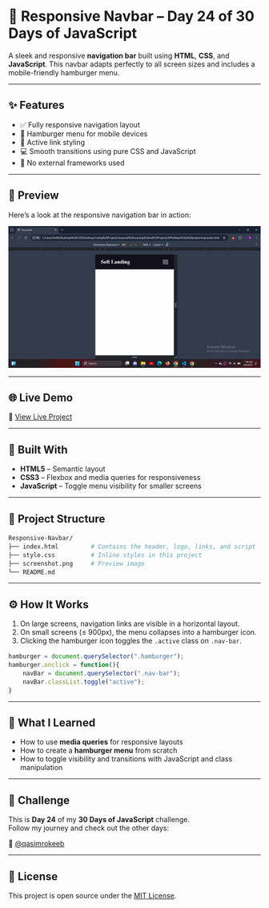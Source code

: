 
# 📱 Responsive Navbar – Day 24 of 30 Days of JavaScript

A sleek and responsive **navigation bar** built using **HTML**, **CSS**, and **JavaScript**. This navbar adapts perfectly to all screen sizes and includes a mobile-friendly hamburger menu.

---

## ✨ Features

- ✅ Fully responsive navigation layout
- 🍔 Hamburger menu for mobile devices
- 🎯 Active link styling
- 💻 Smooth transitions using pure CSS and JavaScript
- 🧩 No external frameworks used

---

## 📸 Preview

Here’s a look at the responsive navigation bar in action:

![App Preview](https://raw.githubusercontent.com/Qasim-Rokeeb/Responsive-Navbar/main/screenshot.png)

---

## 🌐 Live Demo

🔗 [View Live Project](https://qasim-rokeeb.github.io/Responsive-Navbar)

---

## 🧱 Built With

- **HTML5** – Semantic layout
- **CSS3** – Flexbox and media queries for responsiveness
- **JavaScript** – Toggle menu visibility for smaller screens

---

## 📁 Project Structure

```bash
Responsive-Navbar/
├── index.html         # Contains the header, logo, links, and script
├── style.css          # Inline styles in this project
├── screenshot.png     # Preview image
└── README.md
```

---

## ⚙️ How It Works

1. On large screens, navigation links are visible in a horizontal layout.
2. On small screens (≤ 900px), the menu collapses into a hamburger icon.
3. Clicking the hamburger icon toggles the `.active` class on `.nav-bar`.

```js
hamburger = document.querySelector(".hamburger");
hamburger.onclick = function(){
    navBar = document.querySelector(".nav-bar");
    navBar.classList.toggle("active");
}
```

---

## 🧠 What I Learned

- How to use **media queries** for responsive layouts
- How to create a **hamburger menu** from scratch
- How to toggle visibility and transitions with JavaScript and class manipulation

---

## 📅 Challenge

This is **Day 24** of my **30 Days of JavaScript** challenge.  
Follow my journey and check out the other days:

📲 [@qasimrokeeb](https://x.com/qasimrokeeb)

---

## 📜 License

This project is open source under the [MIT License](LICENSE).
````


